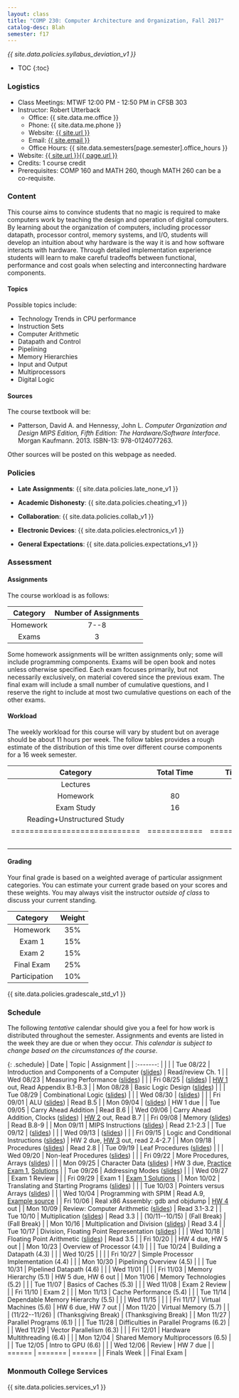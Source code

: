 ```yaml
---
layout: class
title: "COMP 230: Computer Architecture and Organization, Fall 2017"
catalog-desc: Blah
semester: f17
---
```


*{{ site.data.policies.syllabus_deviation_v1 }}*

* TOC
{:toc}

### Logistics

* Class Meetings: MTWF 12:00 PM - 12:50 PM in CFSB 303
* Instructor: Robert Utterback
  * Office: {{ site.data.me.office }}
  * Phone: {{ site.data.me.phone }}
  * Website: <a href="{{ site.url }}">{{ site.url }}</a>
  * Email: <a href="mailto:{{ site.email }}">{{ site.email }}</a>
  * Office Hours: {{ site.data.semesters[page.semester].office_hours }}
* Website: <a href="{{ site.url }}{{ page.url }}">{{ site.url }}{{ page.url }}</a>
* Credits: 1 course credit
* Prerequisites: COMP 160 and MATH 260, though MATH 260 can be a co-requisite.

### Content

This course aims to convince students that no magic is required to
make computers work by teaching the design and operation of digital
computers. By learning about the organization of computers, including
processor datapath, processor control, memory systems, and I/O,
students will develop an intuition about why hardware is the way it is
and how software interacts with hardware. Through detailed
implementation experience students will learn to make careful
tradeoffs between functional, performance and cost goals when
selecting and interconnecting hardware components.

#### Topics

Possible topics include:

* Technology Trends in CPU performance
* Instruction Sets
* Computer Arithmetic
* Datapath and Control
* Pipelining
* Memory Hierarchies
* Input and Output
* Multiprocessors
* Digital Logic

#### Sources

The course textbook will be:

* Patterson, David A. and Hennessy, John L. *Computer Organization and
Design MIPS Edition, Fifth Edition: The Hardware/Software
Interface*. Morgan Kaufmann. 2013. ISBN-13: 978-0124077263.

Other sources will be posted on this webpage as needed.

### Policies

* **Late Assignments**: {{ site.data.policies.late_none_v1 }}

* **Academic Dishonesty**: {{ site.data.policies.cheating_v1 }}

* **Collaboration**: {{ site.data.policies.collab_v1 }}

* **Electronic Devices**: {{ site.data.policies.electronics_v1 }}

* **General Expectations**: {{ site.data.policies.expectations_v1 }}

### Assessment

#### Assignments

The course workload is as follows:

| Category | Number of Assignments |
| :-----:  |             :-------: |
| Homework |                  7--8 |
| Exams    |                     3 |

Some homework assignments will be written assignments only; some will
include programming components. Exams will be open book and notes
unless otherwise specified. Each exam focuses primarily, but not
necessarily exclusively, on material covered since the previous
exam. The final exam will include a small number of cumulative
questions, and I reserve the right to include at most two cumulative
questions on each of the other exams.

#### Workload

The weekly workload for this course will vary by student but on
average should be about 11 hours per week. The follow tables provides
a rough estimate of the distribution of this time over different
course components for a 16 week semester.

| Category                     | Total Time   |     Time/week (hours) |
| :-----:                      | :-------:    |   :-----------------: |
| Lectures                     |              |                     3 |
| Homework                     | 80           |                     5 |
| Exam Study                   | 16           |                     1 |
| Reading+Unstructured Study   |              |                     2 |
| ============================ | ============ | ===================== |
|                              |              |                    11 |

#### Grading

Your final grade is based on a weighted average of particular
assignment categories. You can estimate your current grade based on
your scores and these weights. You may always visit the instructor
*outside of class* to discuss your current standing.

| Category      |    Weight |
| :-----:       | :-------: |
| Homework      |       35% |
| Exam 1        |       15% |
| Exam 2        |       15% |
| Final Exam    |       25% |
| Participation |       10% |

{{ site.data.policies.gradescale_std_v1 }}

### Schedule
The following *tentative* calendar should give you a feel for how work is
distributed throughout the semester. Assignments and events are listed
in the week they are due or when they occur. *This calendar is subject
to change based on the circumstances of the course*.

{: .schedule}
| Date           | Topic                                                            | Assignment                                                               |
| :-------:      |                                                                  |                                                                          |
| Tue 08/22      | Introduction and Components of a Computer ([slides](./L01.pptx)) | Read/review Ch. 1                                                        |
| Wed 08/23      | Measuring Performance ([slides](./L02.pptx))                     |                                                                          |
| Fri 08/25      | ([slides](./L03.pptx))                                           | [HW 1](./hw1.pdf) out, Read Appendix B.1-B.3                             |
| Mon 08/28      | Basic Logic Design ([slides](./L04.pptx))                        |                                                                          |
| Tue 08/29      | Combinational Logic ([slides](L05.pptx))                         |                                                                          |
| Wed 08/30      | ([slides](L06.pptx))                                             |                                                                          |
| Fri 09/01      | ALU ([slides](L07.pptx))                                         | Read B.5                                                                 |
| Mon 09/04      | ([slides](L08.pptx))                                             | HW 1 due                                                                 |
| Tue 09/05      | Carry Ahead Addition                                             | Read B.6                                                                 |
| Wed 09/06      | Carry Ahead Addition, Clocks ([slides](L09-10.pptx))             | [HW 2](./hw2.pdf) out, Read B.7                                          |
| Fri 09/08      | Memory ([slides](L11.pptx))                                      | Read B.8-9                                                               |
| Mon 09/11      | MIPS Instructions ([slides](L12.pptx))                           | Read 2.1-2.3                                                             |
| Tue 09/12      | ([slides](L13.pptx))                                             |                                                                          |
| Wed 09/13      | ([slides](L14.pptx))                                             |                                                                          |
| Fri 09/15      | Logic and Conditional Instructions ([slides](L15.pptx))          | HW 2 due, [HW 3](./hw3.pdf) out, read 2.4-2.7                            |
| Mon 09/18      | Procedures ([slides](L16.pptx))                                  | Read 2.8                                                                 |
| Tue 09/19      | Leaf Procedures ([slides](L17.pptx))                             |                                                                          |
| Wed 09/20      | Non-leaf Procedures ([slides](L18.pptx))                         |                                                                          |
| Fri 09/22      | More Procedures, Arrays ([slides](L19.pptx))                     |                                                                          |
| Mon 09/25      | Character Data ([slides](L20.pptx))                              | HW 3 due, [Practice Exam 1](./exam1p.pdf), [Solutions](./exam1p-sol.pdf) |
| Tue 09/26      | Addressing Modes ([slides](L21.pptx))                            |                                                                          |
| Wed 09/27      | Exam 1  Review                                                   |                                                                          |
| Fri 09/29      | Exam 1                                                           | [Exam 1 Solutions](./exam1-sol.pdf)                                      |
| Mon 10/02      | Translating and Starting Programs ([slides](L24.pptx))           |                                                                          |
| Tue 10/03      | Pointers versus Arrays ([slides](L25.pptx))                      |                                                                          |
| Wed 10/04      | Programming with SPIM                                            | Read A.9, [Example source](./add2.asm)                                   |
| Fri 10/06      | Real x86 Assembly: gdb and objdump                               | [HW 4](./hw4.pdf) out                                                    |
| Mon 10/09      | Review: Computer Arithmetic ([slides](L27.pptx))                 | Read 3.1-3.2                                                             |
| Tue 10/10      | Multiplication ([slides](L28.pptx))                              | Read 3.3                                                                 |
| (10/11--10/15) | (Fall Break)                                                     | (Fall Break)                                                             |
| Mon 10/16      | Multiplication and Division ([slides](L29.pptx))                 | Read 3.4                                                                 |
| Tue 10/17      | Division, Floating Point Representation ([slides](L30.pptx))     |                                                                          |
| Wed 10/18      | Floating Point Arithmetic ([slides](L31.pptx))                                       | Read 3.5                                                                 |
| Fri 10/20      |                                                                  | HW 4 due, HW 5 out                                                       |
| Mon 10/23      | Overview of Processor (4.1)                                      |                                                                          |
| Tue 10/24      | Building a Datapath (4.3)                                        |                                                                          |
| Wed 10/25      |                                                                  |                                                                          |
| Fri 10/27      | Simple Processor Implementation (4.4)                            |                                                                          |
| Mon 10/30      | Pipelining Overview (4.5)                                        |                                                                          |
| Tue 10/31      | Pipelined Datapath (4.6)                                         |                                                                          |
| Wed 11/01      |                                                                  |                                                                          |
| Fri 11/03      | Memory Hierarchy (5.1)                                           | HW 5 due, HW 6 out                                                       |
| Mon 11/06      | Memory Technologies (5.2)                                        |                                                                          |
| Tue 11/07      | Basics of Caches (5.3)                                           |                                                                          |
| Wed 11/08      | Exam 2 Review                                                    |                                                                          |
| Fri 11/10      | Exam 2                                                           |                                                                          |
| Mon 11/13      | Cache Performance (5.4)                                          |                                                                          |
| Tue 11/14      | Dependable Memory Hierarchy (5.5)                                |                                                                          |
| Wed 11/15      |                                                                  |                                                                          |
| Fri 11/17      | Virtual Machines (5.6)                                           | HW 6 due, HW 7 out                                                       |
| Mon 11/20      | Virtual Memory (5.7)                                             |                                                                          |
| (11/22--11/26) | (Thanksgiving Break)                                             | (Thanksgiving Break)                                                     |
| Mon 11/27      | Parallel Programs (6.1)                                          |                                                                          |
| Tue 11/28      | Difficulties in Parallel Programs (6.2)                          |                                                                          |
| Wed 11/29      | Vector Parallelism (6.3)                                         |                                                                          |
| Fri 12/01      | Hardware Multithreading (6.4)                                    |                                                                          |
| Mon 12/04      | Shared Memory Multiprocessors (6.5)                              |                                                                          |
| Tue 12/05      | Intro to GPU (6.6)                                               |                                                                          |
| Wed 12/06      | Review                                                           | HW 7 due                                                                 |
| ======         | =======                                                          | ======                                                                   |
| Finals Week    |                                                                  | Final Exam                                                               |

### Monmouth College Services

{{ site.data.policies.services_v1 }}

<!-- Local Variables: -->
<!-- eval: (orgtbl-mode) -->
<!-- End: -->
